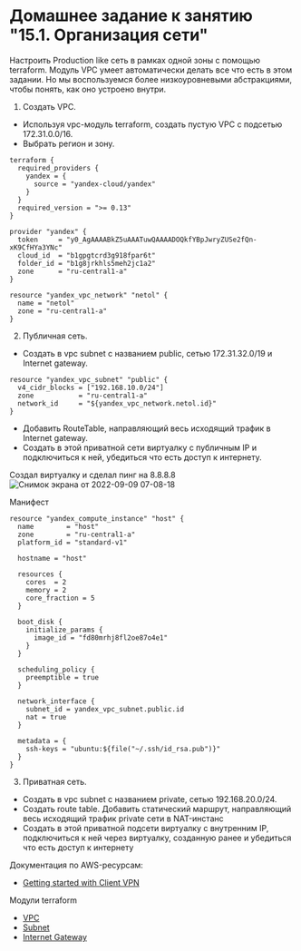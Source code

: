 # Домашнее задание к занятию "15.1. Организация сети"

Настроить Production like сеть в рамках одной зоны с помощью terraform. Модуль VPC умеет автоматически делать все что есть в этом задании. Но мы воспользуемся более низкоуровневыми абстракциями, чтобы понять, как оно устроено внутри.

1. Создать VPC.

- Используя vpc-модуль terraform, создать пустую VPC с подсетью 172.31.0.0/16.
- Выбрать регион и зону.

```
terraform {
  required_providers {
    yandex = {
      source = "yandex-cloud/yandex"
    }
  }
  required_version = ">= 0.13"
}

provider "yandex" {
  token     = "y0_AgAAAABkZ5uAAATuwQAAAADOQkfYBpJwryZUSe2fQn-xK9CfHYa3YNc"
  cloud_id  = "b1gpgtcrd3g918fpar6t"
  folder_id = "b1g8jrkhls5meh2jc1a2"
  zone      = "ru-central1-a"
}

resource "yandex_vpc_network" "netol" {
  name = "netol"
  zone = "ru-central1-a"
}
```

2. Публичная сеть.

- Создать в vpc subnet с названием public, сетью 172.31.32.0/19 и Internet gateway.
    
```
resource "yandex_vpc_subnet" "public" {
  v4_cidr_blocks = ["192.168.10.0/24"]
  zone           = "ru-central1-a"
  network_id     = "${yandex_vpc_network.netol.id}"
}
```    
    
- Добавить RouteTable, направляющий весь исходящий трафик в Internet gateway.
- Создать в этой приватной сети виртуалку с публичным IP и подключиться к ней, убедиться что есть доступ к интернету.
    
Создал виртуалку и сделал пинг на 8.8.8.8    
![Снимок экрана от 2022-09-09 07-08-18](https://user-images.githubusercontent.com/87299405/189276001-eaaa651a-87ec-4320-91b7-6f3f7a2cac26.png)
   
Манифест   

```
resource "yandex_compute_instance" "host" {
  name        = "host"
  zone        = "ru-central1-a"
  platform_id = "standard-v1"

  hostname = "host"

  resources {
    cores  = 2
    memory = 2
    core_fraction = 5
  }

  boot_disk {
    initialize_params {
      image_id = "fd80mrhj8fl2oe87o4e1"
    }
  }

  scheduling_policy {
    preemptible = true
  }

  network_interface {
    subnet_id = yandex_vpc_subnet.public.id
    nat = true
  }
  
  metadata = {
    ssh-keys = "ubuntu:${file("~/.ssh/id_rsa.pub")}"
  }
}
```
    
3. Приватная сеть.

- Создать в vpc subnet с названием private, сетью 192.168.20.0/24.
- Создать route table. Добавить статический маршрут, направляющий весь исходящий трафик private сети в NAT-инстанс
- Создать в этой приватной подсети виртуалку с внутренним IP, подключиться к ней через виртуалку, созданную ранее и убедиться что есть доступ к интернету


Документация по AWS-ресурсам:

- [Getting started with Client VPN](https://docs.aws.amazon.com/vpn/latest/clientvpn-admin/cvpn-getting-started.html)

Модули terraform

- [VPC](https://registry.terraform.io/providers/hashicorp/aws/latest/docs/resources/vpc)
- [Subnet](https://registry.terraform.io/providers/hashicorp/aws/latest/docs/resources/subnet)
- [Internet Gateway](https://registry.terraform.io/providers/hashicorp/aws/latest/docs/resources/internet_gateway)

